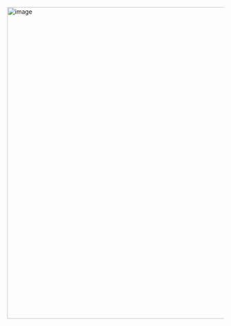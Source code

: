 <img width="629" height="725" alt="image" src="https://github.com/user-attachments/assets/bf6c5a32-0c05-4980-8061-a1bb7bde0fd9" />
